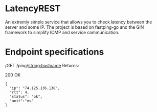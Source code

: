 LatencyREST 
=================

An extremly simple service that allows you to check latency between the server and some IP.
The project is based on fastping-go and the GIN framework to simplify ICMP and service communication.


# Endpoint specifications

/GET /ping/<string:hostname>
Returns:

200 OK
```
{
  "ip": "74.125.136.138",
  "rtt": 4,
  "status": "ok",
  "unit":"ms"
}
```
